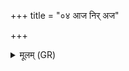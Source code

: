 +++
title = "०४ आज निर् अज"

+++
<details><summary>मूलम् (GR)</summary>

आज निर् अज बिलं  
बिलाद् अरण्यम् आ कुर्व्  
अरण्याद् अरणं जनम् ।  
मृगाꣳ अनु प्र पातय  
वातस्यैनां शिखां कुरु ॥
</details>
